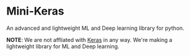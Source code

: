 # Mini-Keras

An advanced and lightweight ML and Deep learning library for python.

**NOTE**: We are not affliated with [Keras](https://github.com/keras-team) in any way.
We're making a lightweight library for ML and Deep learning.

